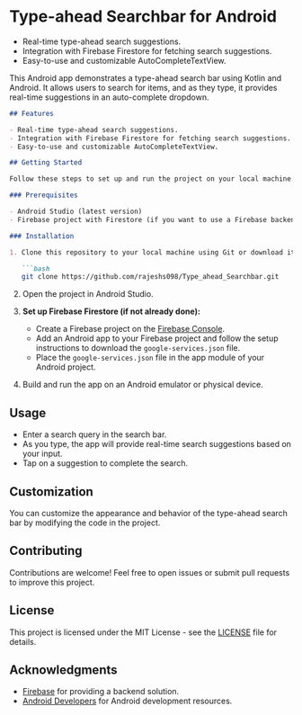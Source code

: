 
# Type-ahead Searchbar for Android
- Real-time type-ahead search suggestions.
- Integration with Firebase Firestore for fetching search suggestions.
- Easy-to-use and customizable AutoCompleteTextView.

This Android app demonstrates a type-ahead search bar using Kotlin and Android. It allows users to search for items, and as they type, it provides real-time suggestions in an auto-complete dropdown.
```markdown
## Features

- Real-time type-ahead search suggestions.
- Integration with Firebase Firestore for fetching search suggestions.
- Easy-to-use and customizable AutoCompleteTextView.

## Getting Started

Follow these steps to set up and run the project on your local machine.

### Prerequisites

- Android Studio (latest version)
- Firebase project with Firestore (if you want to use a Firebase backend)

### Installation

1. Clone this repository to your local machine using Git or download it as a ZIP file.

   ```bash
   git clone https://github.com/rajeshs098/Type_ahead_Searchbar.git
   ```

2. Open the project in Android Studio.

3. **Set up Firebase Firestore (if not already done):**

   - Create a Firebase project on the [Firebase Console](https://console.firebase.google.com/).
   - Add an Android app to your Firebase project and follow the setup instructions to download the `google-services.json` file.
   - Place the `google-services.json` file in the app module of your Android project.

4. Build and run the app on an Android emulator or physical device.

## Usage

- Enter a search query in the search bar.
- As you type, the app will provide real-time search suggestions based on your input.
- Tap on a suggestion to complete the search.

## Customization

You can customize the appearance and behavior of the type-ahead search bar by modifying the code in the project.

## Contributing

Contributions are welcome! Feel free to open issues or submit pull requests to improve this project.

## License

This project is licensed under the MIT License - see the [LICENSE](LICENSE) file for details.

## Acknowledgments

- [Firebase](https://firebase.google.com/) for providing a backend solution.
- [Android Developers](https://developer.android.com/) for Android development resources.
```
